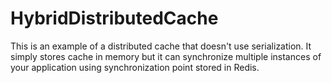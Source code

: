 # HybridDistributedCache

This is an example of a distributed cache that doesn't use serialization. It simply stores cache in memory but it can synchronize multiple instances of your application using synchronization point stored in Redis.

